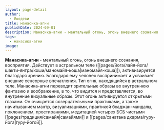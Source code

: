 ```yaml
---
layout: page-detail
author:
  - Яшодеви
title: манасика-агни
publishDate: 2024-09-01
description: Манасика-агни - ментальный огонь, огонь внешнего сознания, восприятия. Действует в астральном теле (маномайя-коша), активизируется благодаря зрению. Благодаря ему человек воспринимает и усваивает внешние сенсорные впечатления.
tags:
  - манасика-агни
image:
---
```

**Манасика-агни** - ментальный огонь, огонь внешнего сознания, восприятия. Действует в астральном теле ([[pages/йога/лайя-йога/шакти-янтра/коши/маномайя-коша|маномайя-коша]]), активизируется благодаря зрению. Благодаря ему человек воспринимает и усваивает внешние сенсорные впечатления.
Тип огня, находящийся в астральном теле. Манасика-агни переводит зрительные образы во внутреннюю фантазию и воображение, в то, что видится и представляется, во внутренние визуальные образы. Этот огонь активируется открытыми глазами. Он очищается созерцательными практиками, а также начитыванием мантр, визуализациями, практикой бхаджан-мандалы, поклонением, простираниями, медитацией четырех БСБ чистыми [[pages/традиция/самайя|самайями]] и [[pages/санатана дхарма/гуру-йога|гуру-йогой]].

